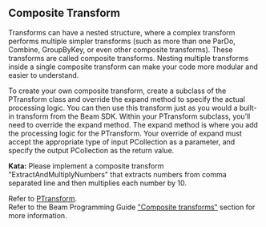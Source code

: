 <!--
  ~ Licensed to the Apache Software Foundation (ASF) under one
  ~ or more contributor license agreements.  See the NOTICE file
  ~ distributed with this work for additional information
  ~ regarding copyright ownership.  The ASF licenses this file
  ~ to you under the Apache License, Version 2.0 (the
  ~ "License"); you may not use this file except in compliance
  ~ with the License.  You may obtain a copy of the License at
  ~
  ~     http://www.apache.org/licenses/LICENSE-2.0
  ~
  ~ Unless required by applicable law or agreed to in writing, software
  ~ distributed under the License is distributed on an "AS IS" BASIS,
  ~ WITHOUT WARRANTIES OR CONDITIONS OF ANY KIND, either express or implied.
  ~ See the License for the specific language governing permissions and
  ~ limitations under the License.
  -->

Composite Transform
-------------------

Transforms can have a nested structure, where a complex transform performs multiple simpler 
transforms (such as more than one ParDo, Combine, GroupByKey, or even other composite transforms). 
These transforms are called composite transforms. Nesting multiple transforms inside a single 
composite transform can make your code more modular and easier to understand.

To create your own composite transform, create a subclass of the PTransform class and override the 
expand method to specify the actual processing logic. You can then use this transform just as you 
would a built-in transform from the Beam SDK. Within your PTransform subclass, you’ll need to 
override the expand method. The expand method is where you add the processing logic for the 
PTransform. Your override of expand must accept the appropriate type of input PCollection as a 
parameter, and specify the output PCollection as the return value.

**Kata:** Please implement a composite transform "ExtractAndMultiplyNumbers" that extracts numbers 
from comma separated line and then multiplies each number by 10.

<div class="hint">
  Refer to <a href="https://beam.apache.org/releases/pydoc/current/apache_beam.transforms.ptransform.html#apache_beam.transforms.ptransform.PTransform">
  PTransform</a>.
</div>

<div class="hint">
  Refer to the Beam Programming Guide
  <a href="https://beam.apache.org/documentation/programming-guide/#composite-transforms">
    "Composite transforms"</a> section for more information.
</div>
